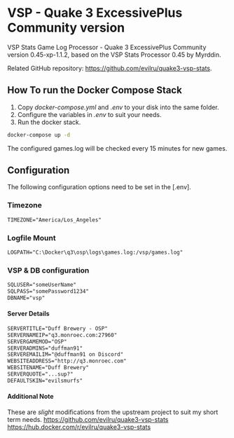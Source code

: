 # VSP - Quake 3 ExcessivePlus Community version

VSP Stats Game Log Processor - Quake 3 ExcessivePlus Community version 0.45-xp-1.1.2, based on the VSP Stats Processor 0.45 by Myrddin.

Related GitHub repository:
<https://github.com/evilru/quake3-vsp-stats>.

## How To run the Docker Compose Stack

1. Copy *docker-compose.yml* and *.env* to your disk into the same folder.
2. Configure the variables in *.env* to suit your needs.
3. Run the docker stack.

```sh
docker-compose up -d
```

The configured games.log will be checked every 15 minutes for new games.

## Configuration

The following configuration options need to be set in the [.env].

### Timezone

```txt
TIMEZONE="America/Los_Angeles"
```

### Logfile Mount

```txt
LOGPATH="C:\Docker\q3\osp\logs\games.log:/vsp/games.log"
```

### VSP & DB configuration

```txt
SQLUSER="someUserName"
SQLPASS="somePassword1234"
DBNAME="vsp"
```

#### Server Details

```txt
SERVERTITLE="Duff Brewery - OSP"
SERVERNAMEIP="q3.monroec.com:27960"
SERVERGAMEMOD="OSP"
SERVERADMINS="duffman91"
SERVEREMAILIM="@duffman91 on Discord"
WEBSITEADDRESS="http://q3.monroec.com"
WEBSITENAME="Duff Brewery"
SERVERQUOTE="...sup?"
DEFAULTSKIN="evilsmurfs"
```

#### Additional Note
These are _slight_ modifications from the upstream project to suit my short term needs. 
  https://github.com/evilru/quake3-vsp-stats 
  https://hub.docker.com/r/evilru/quake3-vsp-stats